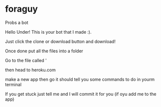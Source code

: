 # foraguy
Probs a bot

Hello Under! This is your bot that I made :).

Just click the clone or download button and download!

Once done put all the files into a folder 

Go to the file called '

then head to heroku.com

make a new app then go it should tell you some commands to do in yourm terminal

If you get stuck just tell me and I will commit it for you (if oyu add me to the app)
